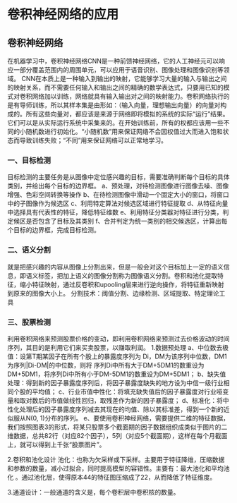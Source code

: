# 卷积神经网络的应用

## 卷积神经网络

在机器学习中，卷积神经网络CNN是一种前馈神经网络，它的人工神经元可以响应一部分覆盖范围内的周围单元，可以应用于语音识别、图像处理和图像识别等领域。  CNN在本质上是一种输入到输出的映射，它能够学习大量的输入与输出之间的映射关系，而不需要任何输入和输出之间的精确的数学表达式，只要用已知的模式对卷积网络加以训练，网络就具有输入输出对之间的映射能力。卷积网络执行的是有导师训练，所以其样本集是由形如：（输入向量，理想输出向量）的向量对构成的。所有这些向量对，都应该是来源于网络即将模拟的系统的实际“运行”结果。它们可以是从实际运行系统中采集来的。在开始训练前，所有的权都应该用一些不同的小随机数进行初始化。“小随机数”用来保证网络不会因权值过大而进入饱和状态而导致训练失败；“不同”用来保证网络可以正常地学习。

### 一、目标检测

目标检测的主要任务是从图像中定位感兴趣的目标，需要准确判断每个目标的具体类别，并给出每个目标的边界框。
a、预处理，对待检测图像进行图像去噪、图像增强、色彩空间转换等操作
b、在待检测图像中滑动一个固定大小的窗口，将窗口中的子图像作为候选区
c、利用特定算法对候选区域进行特征提取
d、从特征向量中选择具有代表性的特征，降低特征维数
e、利用特征分类器对特征进行分类，判定候区是否包含了目标及其类别
f、合并判定为统一类别的相交候选区，计算出每个目标的边界框，完成目标检测。

### 二、语义分割

就是把感兴趣的内容从图像上分割出来，但是一般会对这个目标加上一定的语义信息，即语义标签，把加上语义的图像分割称为图像语义分割。卷积和池化提取特征，缩小特征映射，通过反卷积和upooling层来进行逆向操作，将特征重新映射到原来的图像大小上。
分割技术：阈值分割、边缘检测、区域提取、特定理论工具

### 三、股票检测

利用卷积网络来预测股票价格的变动，即利用卷积网络来预测过去价格波动的时间序列，其目的是利用它们来买卖股票，以赚取利润。
1.数据预处理
           a、中位数去极值：设第T期某因子在所有个股上的暴露度序列为 Di，DM为该序列中位数，DM1为序列|Di-DM|的中位数，则将           序列Di中所有大于DM+5DM1的数重设为DM+5DM1，将序列Di中所有小于DM-5DM1的数重设为DM+5DM1；
           b、缺失值处理：得到新的因子暴露度序列后，将因子暴露度缺失的地方设为中信一级行业相同个股的平均值；
           c、行业市值中性化：将填充缺失值后的因子暴露度对行业哑变量和取对数后的市值做线性回归，取残差作为新的因子暴露度；
           d、标准化：将中性化处理后的因子暴露度序列减去其现在的均值、除以其标准差，得到一个新的近似服从N(0, 1)分布的序列。
           e、要使用卷积神经网络，需要提供二维的特征数据，我们按照图表3的形式，将某只股票多个截面期的因子数据组织成类似于图片的二维数据，总共82行（对应82个因子），5列（对应5个截面期），这样在每个月截面上，就可以得到上千张“股票图片”。

2.卷积和池化设计 
池化：也称为欠采样或下采样。主要用于特征降维，压缩数据和参数的数量，减小过拟合，同时提高模型的容错性。主要有：最大池化和平均池化 。通过池化层，使得原本44的特征图压缩成了22，从而降低了特征维度。

3.通道设计：一般通道的含义是，每个卷积层中卷积核的数量。
    
